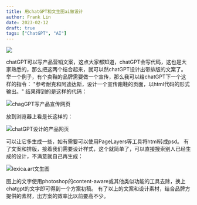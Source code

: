 ```yaml
---
title: 用chatGPT和文生图ai做设计
author: Frank Lin
date: 2023-02-12
draft: true
tags: ["ChatGPT", "AI"]
---
```


![](https://pic1.zhimg.com/v2-f2afc1582d92c05172cabc3e6b6b7c8c_1440w.jpg)

chatGPT可以写产品营销文案，这点大家都知道，chatGPT会写代码，这也是大家熟悉的，那么把这两个结合起来，就可以然chatGPT设计出带排版的文案了。
举一个例子，有个卖鞋的品牌需要做一个宣传，那么我可以给chatGPT下一个这样的指令：
"参考耐克和阿迪达斯，设计一个宣传跑鞋的页面，以html代码的形式输出。"
结果得到的是这样的代码：
​

![chagGPT写产品宣传网页](https://pic2.zhimg.com/v2-ce0cdd6713ff15115d90a95bd414d1f9_r.jpg)


放到浏览器上看是长这样的：
​

![chatGPT设计的产品网页](https://pic2.zhimg.com/80/v2-749ca9afe537ce10ee2fdba500fa643d_1440w.webp)



可以让它多生成一些，如有需要可以使用PageLayers等工具将html转成psd。
有了文案和排版，接着我们需要设计样式，这个就简单了，可以直接搜索别人已经生成的设计，不满意就自己再生成：
​

![lexica.art文生图](https://pic3.zhimg.com/80/v2-e90ccddd9875540ea7a240fdab7fb9d2_1440w.webp)


图上的文字使用photoshop的content-aware或其他类似功能的工具去除，换上chatgpt的文字即可得到一个方案初稿。
有了以上的文案和设计素材，结合品牌方提供的素材，出方案的效率比以前要高不少。